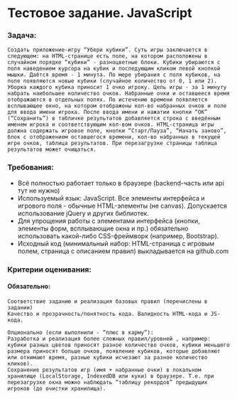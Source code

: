 # Тестовое задание. JavaScript

### Задача:
	Создать приложение-игру “Убери кубики”. Суть игры заключается в следующем: на HTML-странице есть поле, на котором расположены в случайном порядке “кубики” - разноцветные блоки. Кубики убираются с поля наведением курсора на кубик и последующим кликом левой кнопкой мышки. Даётся время - 1 минута. По мере убирания с поля кубиков, на поле появляются новые кубики (случайное количество от 0, 1 или 2). Уборка каждого кубика приносит 1 очко игроку. Цель игры - за 1 минуту набрать наибольшее количество очков. Набранные очки и оставшееся время отображаются в отдельных полях. По истечению времени появляется всплывающее окно, на котором отображены кол-во набранных очков и поле для ввода имени игрока. После ввода имени и нажатии кнопки “OK” (“Сохранить”) в табличке результатов добавляется строка с введённым именем игрока и соответствующим кол-вом очков. HTML-страница игры должна содержать игровое поле, кнопки “Старт/Пауза”, “Начать заново”, блок с отображением оставшегося времени, кол-во набранных в текущей игре очков, таблица результатов. При перезагрузке страницы таблица результатов может очищаться.

### Требования:
  - Всё полностью работает только в браузере (backend-часть или api тут не нужно)
  - Используемый язык: JavaScript. Все элементы интерфейса и игрового поля - обычные HTML-элементы (не canvas). Допускается использование jQuery и других библиотек.
  - Для упрощения работы с элементами интерфейса (кнопки, элементы форм, всплывающие окна и пр.) обязательно использовать какой-либо CSS-фреймворк (например, Bootstrap).
  - Исходный код (минимальный набор: HTML-страница с игровым полем, страница с описанием  правил) выкладывается на github.com

### Критерии оценивания:

  #### Обязательно:
    Соответствие заданию и реализация базовых правил (перечислены в задании)
    Качество и прозрачность/понятность кода. Валидность HTML-кода и JS-кода.

    Опционально (если выполнили - “плюс в карму”):
    Разработка и реализация более сложных правил/уровней , например: кубики разных цветов приносят разное количество очков, кубики меньшего размера приносят больше очков, появление кубиков, которые добавляют или отнимают время, разные кубики исчезают за разное количество кликов).
    Сохранение результатов игр (имя + набранные очки) в локальном хранилище (LocalStorage, IndexedDB или куки) в браузере. Т.е. при перезагрузке окна можно наблюдать “таблицу рекордов” предыдущих игроков (до очистки хранилища).
